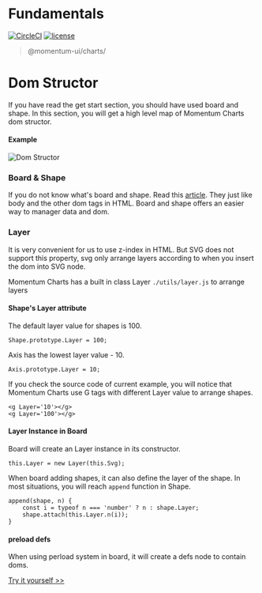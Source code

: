 # Fundamentals

[![CircleCI](https://img.shields.io/circleci/project/github/momentum-design/momentum-ui/main.svg)](https://circleci.com/gh/momentum-design/momentum-ui/)
[![license](https://img.shields.io/github/license/momentum-design/momentum-ui.svg?color=blueviolet)](https://github.com/momentum-design/momentum-ui/blob/main/charts/LICENSE)

> @momentum-ui/charts/

# Dom Structor

If you have read the get start section, you should have used board and shape. In this section, you will get a high level map of Momentum Charts dom structor.

#### Example

![Dom Structor](https://screenshot.codepen.io/3315115.ExxGvdO.small.831d976f-abc1-41ea-bcf2-5339cf35c458.png)

### Board & Shape

If you do not know what's board and shape. Read this [article](./getting_started/your_first_chart.md). They just like  body and the other dom tags in HTML. Board and shape offers an easier way to manager data and dom.

### Layer

It is very convenient for us to use z-index in HTML. But SVG does not support this property, svg only arrange layers according to when you insert the dom into SVG node.

Momentum Charts has a built in class Layer ```./utils/layer.js``` to arrange layers

#### Shape's Layer attribute

The default layer value for shapes is 100.

```
Shape.prototype.Layer = 100;
```

Axis has the lowest layer value - 10.

```
Axis.prototype.Layer = 10;
```

If you check the source code of current example, you will notice that Momentum Charts use G tags with different Layer value to arrange shapes.

```
<g Layer='10'></g>
<g Layer='100'></g>
```

#### Layer Instance in Board

Board will create an Layer instance in its constructor. 

```
this.Layer = new Layer(this.Svg);
```
When board adding shapes, it can also define the layer of the shape. In most situations, you will reach `append` function in Shape.

```
append(shape, n) {
	const i = typeof n === 'number' ? n : shape.Layer;
	shape.attach(this.Layer.n(i));
}

```

#### preload defs

When using perload system in board, it will create a defs node to contain doms.



[Try it yourself >>](https://codepen.io/arthusliang/pen/ExxGvdO)
